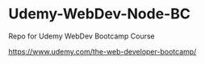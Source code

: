 # Udemy-WebDev-Node-BC
Repo for Udemy WebDev Bootcamp Course

https://www.udemy.com/the-web-developer-bootcamp/
